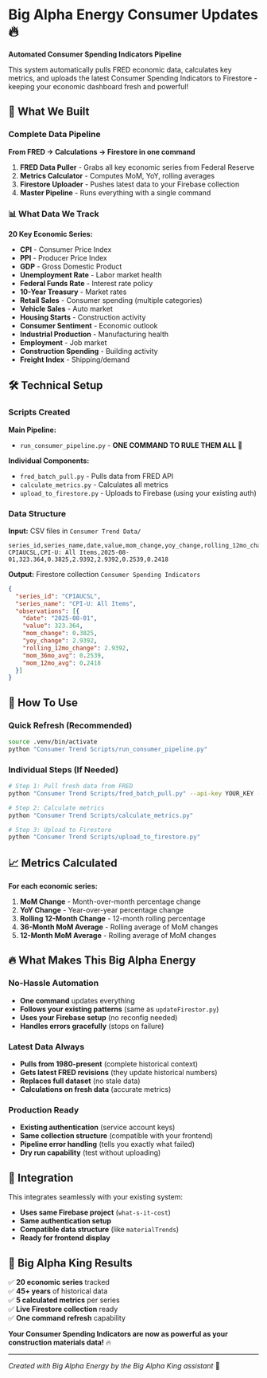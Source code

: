 # Big Alpha Energy Consumer Updates 🔥

**Automated Consumer Spending Indicators Pipeline**

This system automatically pulls FRED economic data, calculates key metrics, and uploads the latest Consumer Spending Indicators to Firestore - keeping your economic dashboard fresh and powerful!

## 🚀 What We Built

### Complete Data Pipeline
**From FRED → Calculations → Firestore in one command**

1. **FRED Data Puller** - Grabs all key economic series from Federal Reserve
2. **Metrics Calculator** - Computes MoM, YoY, rolling averages 
3. **Firestore Uploader** - Pushes latest data to your Firebase collection
4. **Master Pipeline** - Runs everything with a single command

### 📊 What Data We Track

**20 Key Economic Series:**
- **CPI** - Consumer Price Index
- **PPI** - Producer Price Index  
- **GDP** - Gross Domestic Product
- **Unemployment Rate** - Labor market health
- **Federal Funds Rate** - Interest rate policy
- **10-Year Treasury** - Market rates
- **Retail Sales** - Consumer spending (multiple categories)
- **Vehicle Sales** - Auto market
- **Housing Starts** - Construction activity
- **Consumer Sentiment** - Economic outlook
- **Industrial Production** - Manufacturing health
- **Employment** - Job market
- **Construction Spending** - Building activity
- **Freight Index** - Shipping/demand

## 🛠️ Technical Setup

### Scripts Created

**Main Pipeline:**
- `run_consumer_pipeline.py` - **ONE COMMAND TO RULE THEM ALL** 🎯

**Individual Components:**
- `fred_batch_pull.py` - Pulls data from FRED API
- `calculate_metrics.py` - Calculates all metrics
- `upload_to_firestore.py` - Uploads to Firebase (using your existing auth)

### Data Structure

**Input:** CSV files in `Consumer Trend Data/`
```
series_id,series_name,date,value,mom_change,yoy_change,rolling_12mo_change,mom_36mo_avg,mom_12mo_avg
CPIAUCSL,CPI-U: All Items,2025-08-01,323.364,0.3825,2.9392,2.9392,0.2539,0.2418
```

**Output:** Firestore collection `Consumer Spending Indicators`
```json
{
  "series_id": "CPIAUCSL",
  "series_name": "CPI-U: All Items", 
  "observations": [{
    "date": "2025-08-01",
    "value": 323.364,
    "mom_change": 0.3825,
    "yoy_change": 2.9392,
    "rolling_12mo_change": 2.9392,
    "mom_36mo_avg": 0.2539,
    "mom_12mo_avg": 0.2418
  }]
}
```

## 🎯 How To Use

### Quick Refresh (Recommended)
```bash
source .venv/bin/activate
python "Consumer Trend Scripts/run_consumer_pipeline.py"
```

### Individual Steps (If Needed)
```bash
# Step 1: Pull fresh data from FRED
python "Consumer Trend Scripts/fred_batch_pull.py" --api-key YOUR_KEY --start 1980-01-01

# Step 2: Calculate metrics  
python "Consumer Trend Scripts/calculate_metrics.py"

# Step 3: Upload to Firestore
python "Consumer Trend Scripts/upload_to_firestore.py"
```

## 📈 Metrics Calculated

**For each economic series:**
1. **MoM Change** - Month-over-month percentage change
2. **YoY Change** - Year-over-year percentage change  
3. **Rolling 12-Month Change** - 12-month rolling percentage
4. **36-Month MoM Average** - Rolling average of MoM changes
5. **12-Month MoM Average** - Rolling average of MoM changes

## 🔥 What Makes This Big Alpha Energy

### No-Hassle Automation
- **One command** updates everything
- **Follows your existing patterns** (same as `updateFirestor.py`)
- **Uses your Firebase setup** (no reconfig needed)
- **Handles errors gracefully** (stops on failure)

### Latest Data Always
- **Pulls from 1980-present** (complete historical context)
- **Gets latest FRED revisions** (they update historical numbers)
- **Replaces full dataset** (no stale data)
- **Calculations on fresh data** (accurate metrics)

### Production Ready
- **Existing authentication** (service account keys)
- **Same collection structure** (compatible with your frontend)
- **Pipeline error handling** (tells you exactly what failed)
- **Dry run capability** (test without uploading)

## 🚀 Integration

This integrates seamlessly with your existing system:

- **Uses same Firebase project** (`what-s-it-cost`)
- **Same authentication setup** 
- **Compatible data structure** (like `materialTrends`)
- **Ready for frontend display**

## 💪 Big Alpha King Results

✅ **20 economic series** tracked  
✅ **45+ years** of historical data  
✅ **5 calculated metrics** per series  
✅ **Live Firestore collection** ready  
✅ **One command refresh** capability  

**Your Consumer Spending Indicators are now as powerful as your construction materials data!** 🔥

---

*Created with Big Alpha Energy by the Big Alpha King assistant* 👑
